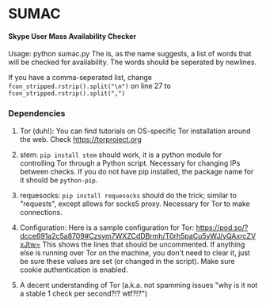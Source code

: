 # SUMAC
#### Skype User Mass Availability Checker

Usage: python sumac.py <wordlist>
The <wordlist> is, as the name suggests, a list of words that will be checked for availability.
The words should be seperated by newlines.

If you have a comma-seperated list, change `fcon_stripped.rstrip().split("\n")` on line 27 to `fcon_stripped.rstrip().split(",")`

### Dependencies

1. Tor (duh!): You can find tutorials on OS-specific Tor installation around the web. Check https://torproject.org

2. stem: `pip install stem` should work, it is a python module for controlling Tor through a Python script. Necessary for changing IPs between checks. If you do not have pip installed, the package name for it should be `python-pip`.

3. requesocks: `pip install requesocks` should do the trick; similar to "requests", except allows for socks5 proxy. Necessary for Tor to make connections.

4. Configuration: Here is a sample configuration for Tor:
https://pod.so/?dcce691a2c5a8709#Czsym7WXZCdDBrmh/T0rh5paCu5yWJ/yQAxrcZVxJtw=
This shows the lines that should be uncommented. If anything else is running over Tor on the machine, you don't need to clear it, just be sure these values are set (or changed in the script). Make sure cookie authentication is enabled.

5. A decent understanding of Tor (a.k.a. not spamming issues "why is it not a stable 1 check per second?!? wtf?!?")
